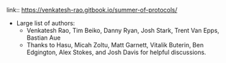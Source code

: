 link:: https://venkatesh-rao.gitbook.io/summer-of-protocols/

- Large list of authors:
	- Venkatesh Rao, Tim Beiko, Danny Ryan, Josh Stark, Trent Van Epps, Bastian Aue
	- Thanks to Hasu, Micah Zoltu, Matt Garnett, Vitalik Buterin, Ben Edgington, Alex Stokes, and Josh Davis for helpful discussions.